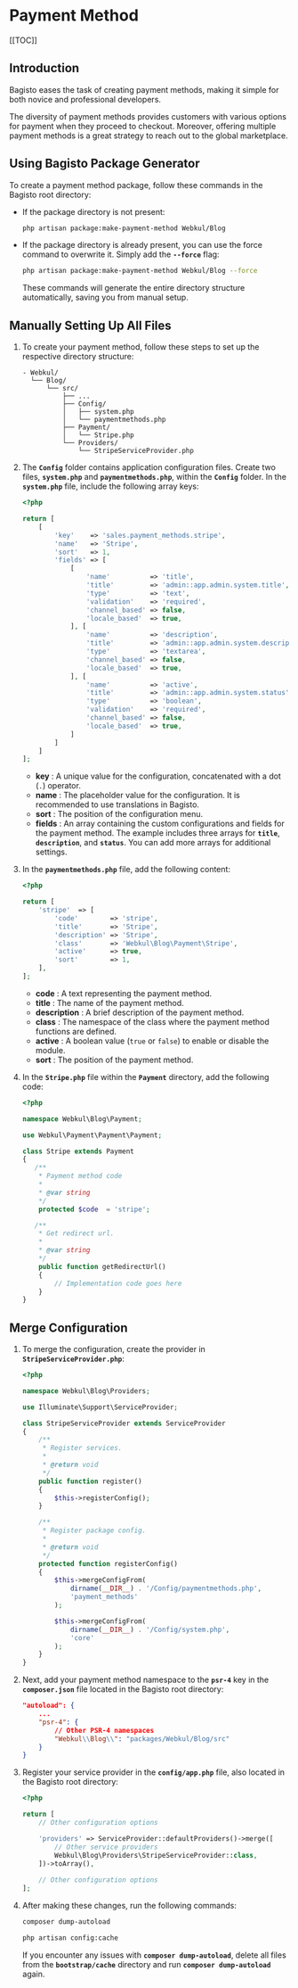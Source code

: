 # Payment Method

[[TOC]]

## Introduction

Bagisto eases the task of creating payment methods, making it simple for both novice and professional developers.

The diversity of payment methods provides customers with various options for payment when they proceed to checkout. Moreover, offering multiple payment methods is a great strategy to reach out to the global marketplace.

## Using Bagisto Package Generator

To create a payment method package, follow these commands in the Bagisto root directory:

- If the package directory is not present:

  ```sh
  php artisan package:make-payment-method Webkul/Blog
  ```

- If the package directory is already present, you can use the force command to overwrite it. Simply add the **`--force`** flag:

  ```sh
  php artisan package:make-payment-method Webkul/Blog --force
  ```

  These commands will generate the entire directory structure automatically, saving you from manual setup.

## Manually Setting Up All Files

1. To create your payment method, follow these steps to set up the respective directory structure:

    ```
    - Webkul/
      └── Blog/
          └── src/
              ├── ...
              ├── Config/
              │   ├── system.php
              │   └── paymentmethods.php
              ├── Payment/
              │   └── Stripe.php
              └── Providers/
                  └── StripeServiceProvider.php
    ```

2. The **`Config`** folder contains application configuration files. Create two files, **`system.php`** and **`paymentmethods.php`**, within the **`Config`** folder. In the **`system.php`** file, include the following array keys:

    ```php
    <?php

    return [
        [
            'key'    => 'sales.payment_methods.stripe',
            'name'   => 'Stripe',
            'sort'   => 1,
            'fields' => [
                [
                    'name'          => 'title',
                    'title'         => 'admin::app.admin.system.title',
                    'type'          => 'text',
                    'validation'    => 'required',
                    'channel_based' => false,
                    'locale_based'  => true,
                ], [
                    'name'          => 'description',
                    'title'         => 'admin::app.admin.system.description',
                    'type'          => 'textarea',
                    'channel_based' => false,
                    'locale_based'  => true,
                ], [
                    'name'          => 'active',
                    'title'         => 'admin::app.admin.system.status',
                    'type'          => 'boolean',
                    'validation'    => 'required',
                    'channel_based' => false,
                    'locale_based'  => true,
                ]
            ]
        ]
    ];
    ```
    - **key** : A unique value for the configuration, concatenated with a dot (`.`) operator.
    - **name** : The placeholder value for the configuration. It is recommended to use translations in Bagisto.
    - **sort** : The position of the configuration menu.
    - **fields** : An array containing the custom configurations and fields for the payment method. The example includes three arrays for **`title`**, **`description`**, and **`status`**. You can add more arrays for additional settings.

3. In the **`paymentmethods.php`** file, add the following content:

    ```php
    <?php

    return [
        'stripe'  => [
            'code'        => 'stripe',
            'title'       => 'Stripe',
            'description' => 'Stripe',
            'class'       => 'Webkul\Blog\Payment\Stripe',
            'active'      => true,
            'sort'        => 1,
        ],
    ];
    ```
    - **code** : A text representing the payment method.
    - **title** : The name of the payment method.
    - **description** : A brief description of the payment method.
    - **class** : The namespace of the class where the payment method functions are defined.
    - **active** : A boolean value (`true` or `false`) to enable or disable the module.
    - **sort** : The position of the payment method.

4. In the **`Stripe.php`** file within the **`Payment`** directory, add the following code:

    ```php
    <?php

    namespace Webkul\Blog\Payment;

    use Webkul\Payment\Payment\Payment;

    class Stripe extends Payment
    {
       /**
        * Payment method code
        *
        * @var string
        */
        protected $code  = 'stripe';

       /**
        * Get redirect url.
        *
        * @var string
        */
        public function getRedirectUrl()
        {
            // Implementation code goes here
        }
    }
    ```
## Merge Configuration

1. To merge the configuration, create the provider in **`StripeServiceProvider.php`**:

    ```php
    <?php

    namespace Webkul\Blog\Providers;

    use Illuminate\Support\ServiceProvider;

    class StripeServiceProvider extends ServiceProvider
    {
        /**
         * Register services.
         *
         * @return void
         */
        public function register()
        {
            $this->registerConfig();
        }

        /**
         * Register package config.
         *
         * @return void
         */
        protected function registerConfig()
        {
            $this->mergeConfigFrom(
                dirname(__DIR__) . '/Config/paymentmethods.php',
                'payment_methods'
            );

            $this->mergeConfigFrom(
                dirname(__DIR__) . '/Config/system.php',
                'core'
            );
        }
    }
    ```

2. Next, add your payment method namespace to the **`psr-4`** key in the **`composer.json`** file located in the Bagisto root directory:

    ```json
    "autoload": {
        ...
        "psr-4": {
            // Other PSR-4 namespaces
            "Webkul\\Blog\\": "packages/Webkul/Blog/src"
        }
    }
    ```

3. Register your service provider in the **`config/app.php`** file, also located in the Bagisto root directory:

    ```php
    <?php

    return [
        // Other configuration options

        'providers' => ServiceProvider::defaultProviders()->merge([
            // Other service providers
            Webkul\Blog\Providers\StripeServiceProvider::class,
        ])->toArray(),
        
        // Other configuration options
    ];
    ```

4. After making these changes, run the following commands:

    ```sh
    composer dump-autoload
    ```

    ```sh
    php artisan config:cache
    ```

    If you encounter any issues with **`composer dump-autoload`**, delete all files from the **`bootstrap/cache`** directory and run **`composer dump-autoload`** again.